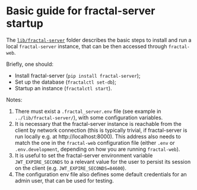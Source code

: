 # Basic guide for fractal-server startup

The [`lib/fractal-server`](../lib/fractal-server/) folder describes the basic
steps to install and run a local `fractal-server` instance, that can be then
accessed through `fractal-web`.

Briefly, one should:
* Install fractal-server (`pip install fractal-server`);
* Set up the database (`fractalctl set-db`);
* Startup an instance (`fractalctl start`).

Notes:
1. There must exist a `.fractal_server.env` file (see example in
   `../lib/fractal-server/`), with some configuration variables.
2. It is necessary that the fractal-server instance is reachable from the
   client by network connection (this is typically trivial, if fractal-server
   is run locally e.g. at http://localhost:8000). This address also needs to match
   the one in the `fractal-web` configuration file (either `.env` or
   `.env.development`, depending on how you are running `fractal-web`).
3. It is useful to set the fractal-server environment variable
   `JWT_EXPIRE_SECONDS` to a relevant value for the user to persist its session
   on the client (e.g. `JWT_EXPIRE_SECONDS=84600`).
4. The configuration env file also defines some default credentials for an
   admin user, that can be used for testing.
